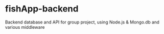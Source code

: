 # fishApp-backend
Backend database and API for group project, using Node.js &amp; Mongo.db and various middleware
